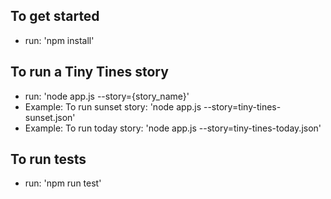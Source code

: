 ## To get started

- run: 'npm install'

## To run a Tiny Tines story
- run: 'node app.js --story={story_name}'
- Example: To run sunset story: 'node app.js --story=tiny-tines-sunset.json'
- Example: To run today story: 'node app.js --story=tiny-tines-today.json'

## To run tests

- run: 'npm run test'